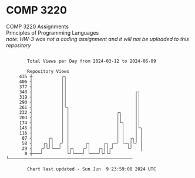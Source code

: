 # COMP 3220
COMP 3220 Assignments  
Principles of Programming Languages  
*note: HW-3 was not a coding assignment and it will not be uploaded to this repository*  

```

        Total Views per Day from 2024-03-12 to 2024-06-09

        Repository Views
     435 ┼           ╭╮
     406 ┤           ││
     377 ┤           ││
     348 ┤           ││                          ╭╮
     319 ┤           ││                          ││
     290 ┤           ││                          ││
     261 ┤           │╰╮                         ││
     232 ┤           │ │                  ╭╮     ││
     203 ┤           │ │                  ││     ││
     174 ┤           │ │                  │╰╮    ││
     145 ┤           │ │                  │ │    │╰╮
     116 ┤           │ │                  │ │    │ │
      87 ┤      ╭╮   │ │                  │ │  ╭╮│ │
      58 ┤    ╭╮││  ╭╯ │      ╭╮     ╭╮ ╭─╯ ╰─╮│╰╯ │
      29 ┤   ╭╯╰╯╰──╯  │╭╮   ╭╯│   ╭╮││╭╯     ╰╯   │
       0 ┼───╯         ╰╯╰───╯ ╰───╯╰╯╰╯           ╰───────────────────────────────────────────────

        Chart last updated - Sun Jun  9 23:59:08 2024 UTC
        
```
